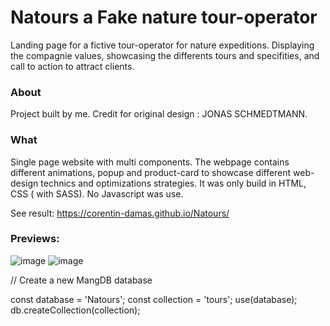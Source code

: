 # Natours a Fake nature tour-operator

Landing page for a fictive tour-operator for nature expeditions. Displaying the compagnie values, showcasing the differents tours and specifities, and call to action to attract clients.  


### About
Project built by me. Credit for original design : JONAS SCHMEDTMANN.

### What
Single page website with multi components.
The webpage contains different animations, popup and product-card to showcase different web-design technics and optimizations strategies.
It was only build in HTML, CSS ( with SASS). No Javascript was use. 

See result:  https://corentin-damas.github.io/Natours/

### Previews:
![image](https://github.com/Corentin-Damas/Natours/assets/100703359/bedb8ed9-915f-4cc4-a674-167ef5a8511b)
![image](https://github.com/Corentin-Damas/Natours/assets/100703359/e9932127-c825-490d-9fc0-dd9e65f07e1b)


// Create a new MangDB database

const database = 'Natours';
const collection = 'tours';
use(database);
db.createCollection(collection);

